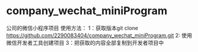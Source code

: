 ﻿# company_wechat_miniProgram
公司的微信小程序项目
使用方法：
1：获取版本git clone https://github.com/2290083404/company_wechat_miniProgram.git
2: 使用微信开发者工具创建项目
3：把获取的内容全部复制到开发者项目中
